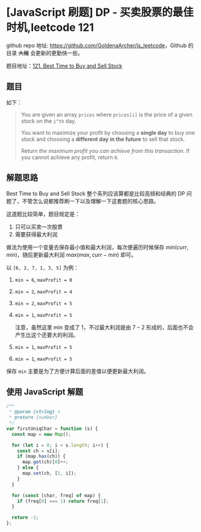 # [JavaScript 刷题] DP - 买卖股票的最佳时机,leetcode 121

github repo 地址: <https://github.com/GoldenaArcher/js_leetcode>，Github 的目录 ~~大概~~ 会更新的更勤快一些。

题目地址：[121. Best Time to Buy and Sell Stock](https://leetcode.com/problems/best-time-to-buy-and-sell-stock/)

## 题目

如下：

> You are given an array `prices` where `prices[i]` is the price of a given stock on the `i^th` day.
>
> You want to maximize your profit by choosing a **single day** to buy one stock and choosing a **different day in the future** to sell that stock.
>
> Return _the maximum profit you can achieve from this transaction_. If you cannot achieve any profit, return `0`.

## 解题思路

Best Time to Buy and Sell Stock 整个系列应该算都是比较高频和经典的 DP 问题了，不管怎么说都推荐刷一下以及理解一下这套题的核心思路。

这道题比较简单，题目规定是：

1. 只可以买卖一次股票
2. 需要获得最大利润

做法为使用一个变量去保存最小值和最大利润，每次便遍历时候保存 $min(curr, min)$，随后更新最大利润 $max(max, curr - min)$ 即可。

以 `[6, 2, 7, 1, 3, 5]` 为例：

1. `min = 6`, `maxProfit = 0`
2. `min = 2`, `maxProfit = 4`
3. `min = 2`, `maxProfit = 5`
4. `min = 1`, `maxProfit = 5`

   注意，虽然这里 min 变成了 1，不过最大利润是由 $7 - 2$ 形成的，后面也不会产生比这个还要大的利润。

5. `min = 1`, `maxProfit = 5`
6. `min = 1`, `maxProfit = 5`

保存 `min` 主要是为了方便计算后面的差值以便更新最大利润。

## 使用 JavaScript 解题

```javascript
/**
 * @param {string} s
 * @return {number}
 */
var firstUniqChar = function (s) {
  const map = new Map();

  for (let i = 0; i < s.length; i++) {
    const ch = s[i];
    if (map.has(ch)) {
      map.get(ch)[0]++;
    } else {
      map.set(ch, [1, i]);
    }
  }

  for (const [char, freq] of map) {
    if (freq[0] === 1) return freq[1];
  }

  return -1;
};
```
